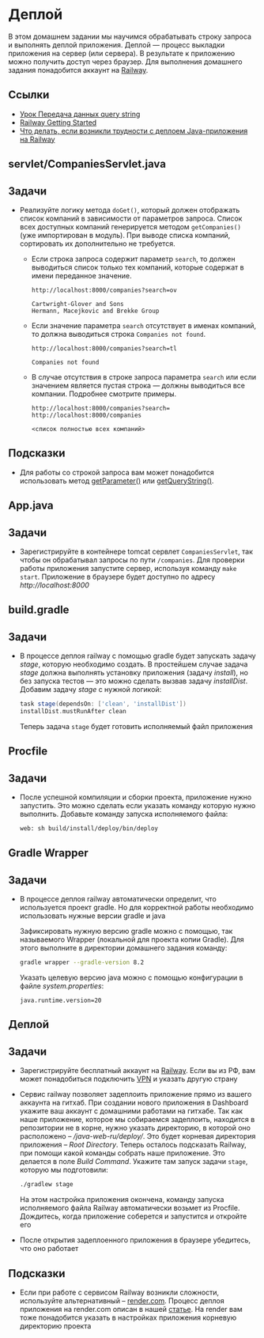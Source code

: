 # Деплой

В этом домашнем задании мы научимся обрабатывать строку запроса и выполнять деплой приложения. Деплой — процесс выкладки приложения на сервер (или сервера). В результате к приложению можно получить доступ через браузер. Для выполнения домашнего задания понадобится аккаунт на [Railway](https://railway.app/).

## Ссылки

* [Урок Передача данных query string](https://ru.hexlet.io/courses/http_protocol/lessons/query_string/theory_unit)
* [Railway Getting Started](https://docs.railway.app/getting-started)
* [Что делать, если возникли трудности с деплоем Java-приложения на Railway](https://ru.hexlet.io/blog/posts/render-java)

## servlet/CompaniesServlet.java

## Задачи

* Реализуйте логику метода `doGet()`, который должен отображать список компаний в зависимости от параметров запроса. Список всех доступных компаний генерируется методом `getCompanies()` (уже импортирован в модуль). При выводе списка компаний, сортировать их дополнительно не требуется.

  * Если строка запроса содержит параметр `search`, то должен выводиться список только тех компаний, которые содержат в имени переданное значение.

    ```text
    http://localhost:8000/companies?search=ov

    Cartwright-Glover and Sons
    Hermann, Macejkovic and Brekke Group
    ```

  * Если значение параметра `search` отсутствует в именах компаний, то должна выводиться строка `Companies not found`.

    ```text
    http://localhost:8000/companies?search=tl

    Companies not found
    ```

  * В случае отсутствия в строке запроса параметра `search` или если значением является пустая строка — должны выводиться все компании. Подробнее смотрите примеры.

    ```text
    http://localhost:8000/companies?search=
    http://localhost:8000/companies

    <список полностью всех компаний>
    ```

## Подсказки

* Для работы со строкой запроса вам может понадобится использовать метод [getParameter()](https://javaee.github.io/javaee-spec/javadocs/javax/servlet/ServletRequest.html#getParameter-java.lang.String-) или [getQueryString()](https://javaee.github.io/javaee-spec/javadocs/javax/servlet/http/HttpServletRequest.html#getQueryString--).

## App.java

## Задачи

* Зарегистрируйте в контейнере tomcat сервлет `CompaniesServlet`, так чтобы он обрабатывал запросы по пути `/companies`. Для проверки работы приложения запустите сервер, используя команду `make start`. Приложение в браузере будет доступно по адресу *http://localhost:8000*

## build.gradle

## Задачи

* В процессе деплоя railway с помощью gradle будет запускать задачу *stage*, которую необходимо создать. В простейшем случае задача *stage* должна выполнять установку приложения (задачу *install*), но без запуска тестов — это можно сделать вызвав задачу *installDist*. Добавим задачу *stage* с нужной логикой:

  ```groovy
  task stage(dependsOn: ['clean', 'installDist'])
  installDist.mustRunAfter clean
  ```

  Теперь задача `stage` будет готовить исполняемый файл приложения

## Procfile

## Задачи

* После успешной компиляции и сборки проекта, приложение нужно запустить. Это можно сделать если указать команду которую нужно выполнить. Добавьте команду запуска исполняемого файла:

  ```bash
  web: sh build/install/deploy/bin/deploy
  ```

## Gradle Wrapper

## Задачи

* В процессе деплоя railway автоматически определит, что используется проект gradle. Но для корректной работы необходимо использовать нужные версии gradle и java

    Зафиксировать нужную версию gradle можно с помощью, так называемого Wrapper (локальной для проекта копии Gradle). Для этого выполните в директории домашнего задания команду:

    ```bash
    gradle wrapper --gradle-version 8.2
    ```

    Указать целевую версию java можно с помощью конфигурации в файле *system.properties*:

    ```text
    java.runtime.version=20
    ```

## Деплой

## Задачи

* Зарегистрируйте бесплатный аккаунт на [Railway](https://railway.app/). Если вы из РФ, вам может понадобиться подключить [VPN](https://github.com/Hexlet/hexlet-unblock) и указать другую страну
* Сервис railway позволяет задеплоить приложение прямо из вашего аккаунта на гитхаб. При создании нового приложения в Dashboard укажите ваш аккаунт с домашними работами на гитхабе. Так как наше приложение, которое мы собираемся задеплоить, находится в репозитории не в корне, нужно указать директорию, в которой оно расположено – */java-web-ru/deploy/*. Это будет корневая директория приложения – *Root Directory*. Теперь осталось подсказать Railway, при помощи какой команды собрать наше приложение. Это делается в поле *Build Command*. Укажите там запуск задачи `stage`, которую мы подготовили:

  ```bash
  ./gradlew stage
  ```

  На этом настройка приложения окончена, команду запуска исполняемого файла Railway автоматически возьмет из Procfile. Дождитесь, когда приложение соберется и запустится и откройте его
* После открытия задеплоенного приложения в браузере убедитесь, что оно работает

## Подсказки

* Если при работе с сервисом Railway возникли сложности, используйте альтернативный – [render.com](https://render.com). Процесс деплоя приложения на render.com описан в нашей [статье](https://ru.hexlet.io/blog/posts/render-java). На render вам тоже понадобится указать в настройках приложения корневую директорию проекта
